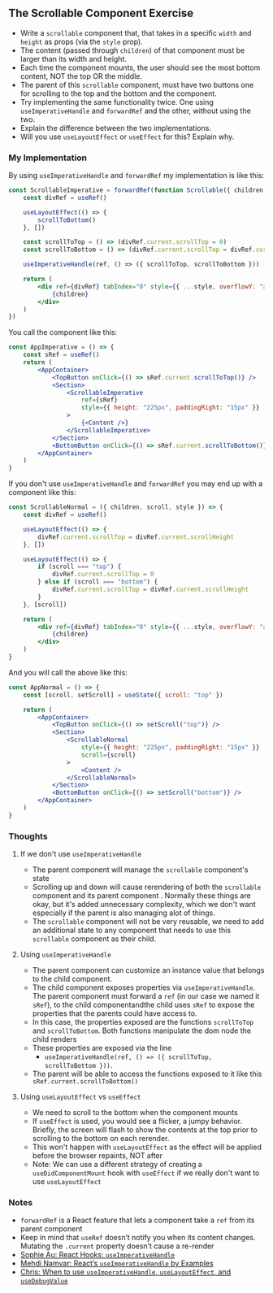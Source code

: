 ## The Scrollable Component Exercise

-   Write a `scrollable` component that, that takes in a specific `width` and `height` as props (via the `style` prop).
-   The content (passed through `children`) of that component must be larger than its width and height.
-   Each time the component mounts, the user should see the most bottom content, NOT the top OR the middle.
-   The parent of this `scrollable` component, must have two buttons one for scrolling to the top and the bottom and the component.
-   Try implementing the same functionality twice. One using `useImperativeHandle` and `forwardRef` and the other, without using the two.
-   Explain the difference between the two implementations.
-   Will you use `useLayoutEffect` or `useEffect` for this? Explain why.

### My Implementation

By using `useImperativeHandle` and `forwardRef` my implementation is like this:

```jsx
const ScrollableImperative = forwardRef(function Scrollable({ children, style }, ref) {
    const divRef = useRef()

    useLayoutEffect(() => {
        scrollToBottom()
    }, [])

    const scrollToTop = () => (divRef.current.scrollTop = 0)
    const scrollToBottom = () => (divRef.current.scrollTop = divRef.current.scrollHeight)

    useImperativeHandle(ref, () => ({ scrollToTop, scrollToBottom }))

    return (
        <div ref={divRef} tabIndex="0" style={{ ...style, overflowY: "auto" }}>
            {children}
        </div>
    )
})
```

You call the component like this:

```jsx
const AppImperative = () => {
    const sRef = useRef()
    return (
        <AppContainer>
            <TopButton onClick={() => sRef.current.scrollToTop()} />
            <Section>
                <ScrollableImperative
                    ref={sRef}
                    style={{ height: "225px", paddingRight: "15px" }}
                >
                    {<Content />}
                </ScrollableImperative>
            </Section>
            <BottomButton onClick={() => sRef.current.scrollToBottom()} />
        </AppContainer>
    )
}
```

If you don't use `useImperativeHandle` and `forwardRef` you may end up with a component like this:

```jsx
const ScrollableNormal = ({ children, scroll, style }) => {
    const divRef = useRef()

    useLayoutEffect(() => {
        divRef.current.scrollTop = divRef.current.scrollHeight
    }, [])

    useLayoutEffect(() => {
        if (scroll === "top") {
            divRef.current.scrollTop = 0
        } else if (scroll === "bottom") {
            divRef.current.scrollTop = divRef.current.scrollHeight
        }
    }, [scroll])

    return (
        <div ref={divRef} tabIndex="0" style={{ ...style, overflowY: "auto" }}>
            {children}
        </div>
    )
}
```

And you will call the above like this:

```jsx
const AppNormal = () => {
    const [scroll, setScroll] = useState({ scroll: "top" })

    return (
        <AppContainer>
            <TopButton onClick={() => setScroll("top")} />
            <Section>
                <ScrollableNormal
                    style={{ height: "225px", paddingRight: "15px" }}
                    scroll={scroll}
                >
                    <Content />
                </ScrollableNormal>
            </Section>
            <BottomButton onClick={() => setScroll("bottom")} />
        </AppContainer>
    )
}
```

### Thoughts

1. If we don't use `useImperativeHandle`

    - The parent component will manage the `scrollable` component's state
    - Scrolling up and down will cause rerendering of both the `scrollable` component and its parent component . Normally these things are okay, but it's added unnecessary complexity, which we don't want especially if the parent is also managing alot of things.
    - The `scrollable` component will not be very reusable, we need to add an additional state to any component that needs to use this `scrollable` component as their child.

2. Using `useImperativeHandle`

    - The parent component can customize an instance value that belongs to the child component.
    - The child component exposes properties via `useImperativeHandle`. The parent component must forward a `ref` (in our case we named it `sRef`), to the child componentandthe child uses `sRef` to expose the properties that the parents could have access to.
    - In this case, the properties exposed are the functions `scrollToTop` and `scrollToBottom`. Both functions manipulate the dom node the child renders
    - These properties are exposed via the line
        - `useImperativeHandle(ref, () => ({ scrollToTop, scrollToBottom }))`.
    - The parent will be able to access the functions exposed to it like this ` sRef.current.scrollToBottom()`

3. Using `useLayoutEffect` vs `useEffect`
    - We need to scroll to the bottom when the component mounts
    - If `useEffect` is used, you would see a flicker, a jumpy behavior. Briefly, the screen will flash to show the contents at the top prior to scrolling to the bottom on each rerender.
    - This won't happen with `useLayoutEffect` as the effect will be applied before the browser repaints, NOT after
    - Note: We can use a different strategy of creating a `useDidComponentMount` hook with `useEffect` if we really don't want to use `useLayoutEffect`

### Notes

-   `forwardRef` is a React feature that lets a component take a `ref` from its parent component
-   Keep in mind that `useRef` doesn’t notify you when its content changes. Mutating the `.current` property doesn’t cause a re-render
-   [Sophie Au: React Hooks: `useImperativeHandle`](https://sophieau.com/article/use-imperative-handle/)
-   [Mehdi Namvar: React’s `useImperativeHandle` by Examples](https://medium.com/@ilxanlar/useimperativehandle-by-examples-99cbdc8e3c3a)
-   [Chris: When to use `useImperativeHandle`, `useLayoutEffect`, and `useDebugValue`](https://stackoverflow.com/questions/57005663/when-to-use-useimperativehandle-uselayouteffect-and-usedebugvalue)
